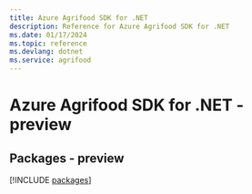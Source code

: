 ```yaml
---
title: Azure Agrifood SDK for .NET
description: Reference for Azure Agrifood SDK for .NET
ms.date: 01/17/2024
ms.topic: reference
ms.devlang: dotnet
ms.service: agrifood
---
```

# Azure Agrifood SDK for .NET - preview
## Packages - preview
[!INCLUDE [packages](agrifood-index.md)]